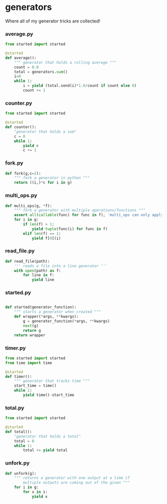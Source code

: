 
# generators
Where all of my generator tricks are collected!

### average.py
```python
from started import started

@started
def average():
    """ generator that holds a rolling average """
    count = 0.0
    total = generators.sum()
    i=0
    while 1:
        i = yield (total.send(i)*1.0/count if count else 0)
        count += 1
```

### counter.py
```python
from started import started

@started
def counter():
    "generator that holds a sum"
    c = 0
    while 1:
        yield c
        c += 1
```

### fork.py
```python
def fork(g,c=2):
    """ fork a generator in python """
    return ((i,)*c for i in g)
```

### multi_ops.py
```python
def multi_ops(g, *f):
    """ fork a generator with multiple operations/functions """
    assert all(callable(func) for func in f), 'multi_ops can only apply functions to the first argument'
    for i in g:
        if len(f) > 1:
            yield tuple(func(i) for func in f)
        elif len(f) == 1:
            yield f[0](i)

```

### read_file.py
```python
def read_file(path):
    ''' reads a file into a line generator '''
    with open(path) as f:
        for line in f:
            yield line
```

### started.py
```python

def started(generator_function):
    """ starts a generator when created """
    def wrapper(*args, **kwargs):
        g = generator_function(*args, **kwargs)
        next(g)
        return g
    return wrapper
```

### timer.py
```python
from started import started
from time import time

@started
def timer():
    """ generator that tracks time """
    start_time = time()
    while 1:
        yield time()-start_time

```

### total.py
```python
from started import started

@started
def total():
    "generator that holds a total"
    total = 0
    while 1:
        total += yield total
```

### unfork.py
```python
def unfork(g):
    """ returns a generator with one output at a time if
        multiple outputs are coming out of the given """
    for i in g:
        for x in i:
            yield x
```

